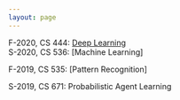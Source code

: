 ```yaml
---
layout: page
---
```

F-2020, CS 444: [Deep Learning](https://hackmd.io/@Tn97A1U0QG6gBtFPXRh4oQ/rkkT1AT_I)  
S-2020, CS 536: [Machine Learning]
<!--(https://hackmd.io/@Tn97A1U0QG6gBtFPXRh4oQ/B1sZLO55r)    -->
F-2019, CS 535: [Pattern Recognition]
<!--(https://hackmd.io/@Tn97A1U0QG6gBtFPXRh4oQ/SyMY1ZL5H)  -->
S-2019, CS 671: Probabilistic Agent Learning  